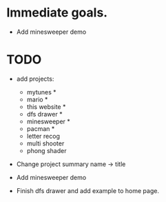 # Immediate goals.
* Add minesweeper demo

# TODO
  * add projects:
    - mytunes        *
    - mario          *
    - this website   *
    - dfs drawer     *
    - minesweeper    *
    - pacman         *
    - letter recog
    - multi shooter
    - phong shader

  * Change project summary name -> title
  * Add minesweeper demo
  * Finish dfs drawer and add example to home page.